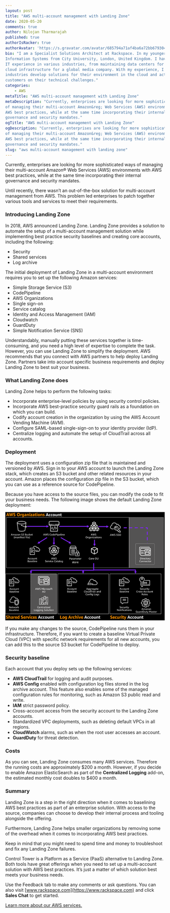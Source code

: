 ```yaml
---
layout: post
title: "AWS multi-account management with Landing Zone"
date: 2020-05-20
comments: true
author: Nilojan Tharmarajah
published: true
authorIsRacker: true
authorAvatar: 'https://s.gravatar.com/avatar/685794a71af4ba6a72bb679304669e9a'
bio: "I am a Specialist Solutions Architect at Rackspace. In my younger days, I earned a degree in
Information Systems from City University, London, United Kingdom. I have close to 15 years of technical
IT experience in various industries, from maintaining data centers for multiple companies to deploying
cloud infrastructure for a global media company. With my experience, I now help companies from various
industries develop solutions for their environment in the cloud and act as a sounding board to advise
customers on their technical challenges."
categories:
    - AWS
metaTitle: "AWS multi-account management with Landing Zone"
metaDescription: "Currently, enterprises are looking for more sophisticated ways
of managing their multi-account Amazon&reg; Web Services (AWS) environments with
AWS best practices, while at the same time incorporating their internal
governance and security mandates."
ogTitle: "AWS multi-account management with Landing Zone"
ogDescription: "Currently, enterprises are looking for more sophisticated ways
of managing their multi-account Amazon&reg; Web Services (AWS) environments with
AWS best practices, while at the same time incorporating their internal
governance and security mandates."
slug: "aws multi-account management with landing zone" 
---
```


Currently, enterprises are looking for more sophisticated ways of managing their
multi-account Amazon&reg; Web Services (AWS) environments with AWS best practices,
while at the same time incorporating their internal governance and security mandates.

<!--more-->

Until recently, there wasn’t an out-of-the-box solution for multi-account
management from AWS. This problem led enterprises to patch together various tools
and services to meet their requirements.

### Introducing Landing Zone

In 2018, AWS announced Landing Zone. Landing Zone provides a solution to automate
the setup of a multi-account management solution while implementing best practice
security baselines and creating core accounts, including the following:

- Security
- Shared services
- Log archive

The initial deployment of Landing Zone in a multi-account environment requires
you to set up the following Amazon services:

- Simple Storage Service (S3)
- CodePipeline
- AWS Organizations
- Single sign-on
- Service catalog
- Identity and Access Management (IAM)
- Cloudwatch
- GuardDuty
- Simple Notification Service (SNS)

Understandably, manually putting these services together is time-consuming, and
you need a high level of expertise to complete the task. However, you can use
Landing Zone to simplify the deployment. AWS recommends that you connect with AWS
partners to help deploy Landing Zone. Partners take into account specific
business requirements and deploy Landing Zone to best suit your business.

### What Landing Zone does

Landing Zone helps to perform the following tasks:

- Incorporate enterprise-level policies by using security control policies.
- Incorporate AWS best-practice security guard rails as a foundation on which you can build.
- Codify account creation in the organization by using the AWS Account Vending Machine (AVM).
- Configure SAML-based single-sign-on to your identity provider (IdP).
- Centralize logging and automate the setup of CloudTrail across all accounts.

### Deployment

The deployment uses a configuration zip file that is maintained and versioned
by AWS. Sign in to your AWS account to launch the Landing Zone stack, which
creates an S3 bucket and other related resources in your account. Amazon
places the configuration zip file in the S3 bucket, which you can use as a
reference source for CodePipeline.

Because you have access to the source files, you can modify the code to fit your
business needs. The following image shows the default Landing Zone deployment:

 ![](Picture1.png)

If you make any changes to the source, CodePipeline runs them in your infrastructure.
Therefore, if you want to create a baseline Virtual Private Cloud (VPC) with
specific network requirements for all new accounts, you can add this to the
source S3 bucket for CodePipeline to deploy.

### Security baseline

Each account that you deploy sets up the following services:

- **AWS CloudTrail** for logging and audit purposes.
- **AWS Config** enabled with configuration log files stored in the log archive
account. This feature also enables some of the managed configuration rules for
monitoring, such as Amazon S3 public read and write.
- **IAM** strict password policy.
- Cross-account access from the security account to the Landing Zone accounts.
- Standardized VPC deployments, such as deleting default VPCs in all regions.
- **CloudWatch** alarms, such as when the root user accesses an account.
- **GuardDuty** for threat detection.

### Costs

As you can see, Landing Zone consumes many AWS services. Therefore the running
costs are approximately $200 a month. However, if you decide to enable Amazon
ElasticSearch as part of the **Centralized Logging** add-on, the estimated monthly
cost doubles to $400 a month.

### Summary

Landing Zone is a step in the right direction when it comes to baselining AWS
best practices as part of an enterprise solution. With access to the source,
companies can choose to develop their internal process and tooling alongside the
offering.

Furthermore, Landing Zone helps smaller organizations by removing some of the
overhead when it comes to incorporating AWS best practices.

Keep in mind that you might need to spend time and money to troubleshoot and
fix any Landing Zone failures.

Control Tower is a Platform as a Service (PaaS) alternative to Landing Zone.
Both tools have great offerings when you need to set up a multi-account solution
with AWS best practices. It’s just a matter of which solution best meets your
business needs.

Use the Feedback tab to make any comments or ask questions. You can also
visit [www.rackspace.com](https://www.rackspace.com) and click **Sales Chat**
to get started.

<a class="cta teal" id="cta" href="https://www.rackspace.com/managed-aws">Learn more about our AWS services.</a>
